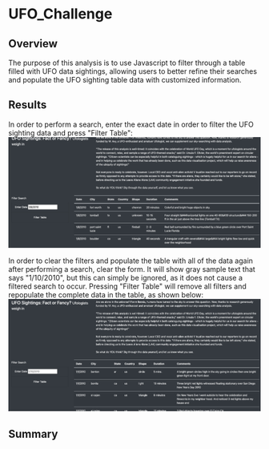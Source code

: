 # UFO_Challenge

## Overview

The purpose of this analysis is to use Javascript to filter through a table filled with UFO data sightings, allowing users to better refine their searches and populate the UFO sighting table data with customized information. 


## Results

In order to perform a search, enter the exact date in order to filter the UFO sighting data and press "Filter Table":
![UFODataFilter1](https://github.com/tylerfallon/UFO_Challenge/blob/main/static/images/ufo1.png?raw=true)

In order to clear the filters and populate the table with all of the data again after performing a search, clear the form. It will show gray sample text that says "1/10/2010", but this can simply be ignored, as it does not cause a filtered search to occur. Pressing "Filter Table" will remove all filters and repopulate the complete data in the table, as shown below:
![UFODataFilter2](https://github.com/tylerfallon/UFO_Challenge/blob/main/static/images/ufo2.png?raw=true)


## Summary

